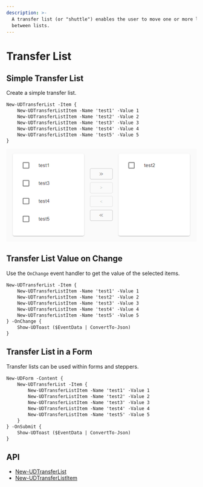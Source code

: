 ```yaml
---
description: >-
  A transfer list (or "shuttle") enables the user to move one or more list items
  between lists.
---
```


# Transfer List

## Simple Transfer List

Create a simple transfer list.

```
New-UDTransferList -Item {
    New-UDTransferListItem -Name 'test1' -Value 1
    New-UDTransferListItem -Name 'test2' -Value 2
    New-UDTransferListItem -Name 'test3' -Value 3
    New-UDTransferListItem -Name 'test4' -Value 4
    New-UDTransferListItem -Name 'test5' -Value 5
} 
```

![](<../../../../.gitbook/assets/image (238).png>)

## Transfer List Value on Change

Use the `OnChange` event handler to get the value of the selected items.&#x20;

```
New-UDTransferList -Item {
    New-UDTransferListItem -Name 'test1' -Value 1
    New-UDTransferListItem -Name 'test2' -Value 2
    New-UDTransferListItem -Name 'test3' -Value 3
    New-UDTransferListItem -Name 'test4' -Value 4
    New-UDTransferListItem -Name 'test5' -Value 5
} -OnChange {
    Show-UDToast ($EventData | ConvertTo-Json)
}
```

## Transfer List in a Form

Transfer lists can be used within forms and steppers.&#x20;

```
New-UDForm -Content {
    New-UDTransferList -Item {
        New-UDTransferListItem -Name 'test1' -Value 1
        New-UDTransferListItem -Name 'test2' -Value 2
        New-UDTransferListItem -Name 'test3' -Value 3
        New-UDTransferListItem -Name 'test4' -Value 4
        New-UDTransferListItem -Name 'test5' -Value 5
    }
} -OnSubmit {
    Show-UDToast ($EventData | ConvertTo-Json)
}
```

## API&#x20;

* [New-UDTransferList](../../../../cmdlets/New-UDTransferList.txt)
* [New-UDTransferListItem](../../../../cmdlets/New-UDTransferListItem.txt)
